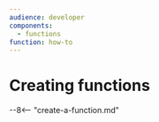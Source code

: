 ```yaml
---
audience: developer
components:
  - functions
function: how-to
---
```


# Creating functions

--8<-- "create-a-function.md"

